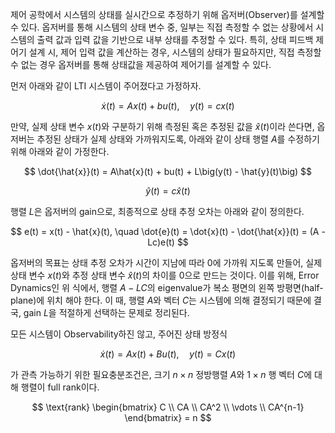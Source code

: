 

제어 공학에서 시스템의 상태를 실시간으로 추정하기 위해 옵저버(Observer)를 설계할 수 있다. 옵저버를 통해 시스템의 상태 변수 중, 일부는 직접 측정할 수 없는 상황에서 시스템의 출력 값과 입력 값을 기반으로 내부 상태를 추정할 수 있다. 특히, 상태 피드백 제어기 설계 시, 제어 입력 값을 계산하는 경우, 시스템의 상태가 필요하지만, 직접 측정할 수 없는 경우 옵저버를 통해 상태값을 제공하여 제어기를 설계할 수 있다.

먼저 아래와 같이 LTI 시스템이 주어졌다고 가정하자.



$$
\dot{x}(t) = Ax(t) + bu(t), \quad y(t) = cx(t)
$$

만약, 실제 상태 변수 $x(t)$와 구분하기 위해 측정된 혹은 추정된 값을 $\hat{x}(t)$이라 쓴다면, 옵저버는 추정된 상태가 실제 상태와 가까워지도록, 아래와 같이 상태 행렬 $A$를 수정하기 위해 아래와 같이 가정한다.

$$
\dot{\hat{x}}(t) = A\hat{x}(t) + bu(t) + L\big(y(t) - \hat{y}(t)\big)
$$

$$
\hat{y}(t) = c\hat{x}(t)
$$

행렬 $L$은 옵저버의 gain으로, 최종적으로 상태 추정 오차는 아래와 같이 정의한다.

$$
e(t) = x(t) - \hat{x}(t), \quad \dot{e}(t) = \dot{x}(t) - \dot{\hat{x}}(t) = (A - Lc)e(t)
$$

옵저버의 목표는 상태 추정 오차가 시간이 지남에 따라 0에 가까워 지도록 만들어, 실제 상태 변수 $x(t)$와 추정 상태 변수 $\hat{x}(t)$의 차이를 0으로 만드는 것이다. 이를 위해, Error Dynamics인 위 식에서, 행렬 $A-LC$의 eigenvalue가 복소 평면의 왼쪽 방평면(half-plane)에 위치 해야 한다. 이 때, 행렬 $A$와 벡터 $C$는 시스템에 의해 결정되기 때문에 결국, gain $L$을 적절하게 선택하는 문제로 정리된다.


모든 시스템이 Observability하진 않고, 주어진 상태 방정식

$$
\dot{x}(t) = Ax(t) + Bu(t), \quad y(t) = Cx(t)
$$

가 관측 가능하기 위한 필요충분조건은, 크기 $n \times n$ 정방행렬 $A$와 $1 \times n$ 행 벡터 $C$에 대해 행렬이 full rank이다.

$$
\text{rank} 
\begin{bmatrix}
C \\
CA \\
CA^2 \\
\vdots \\
CA^{n-1}
\end{bmatrix}
= n
$$
